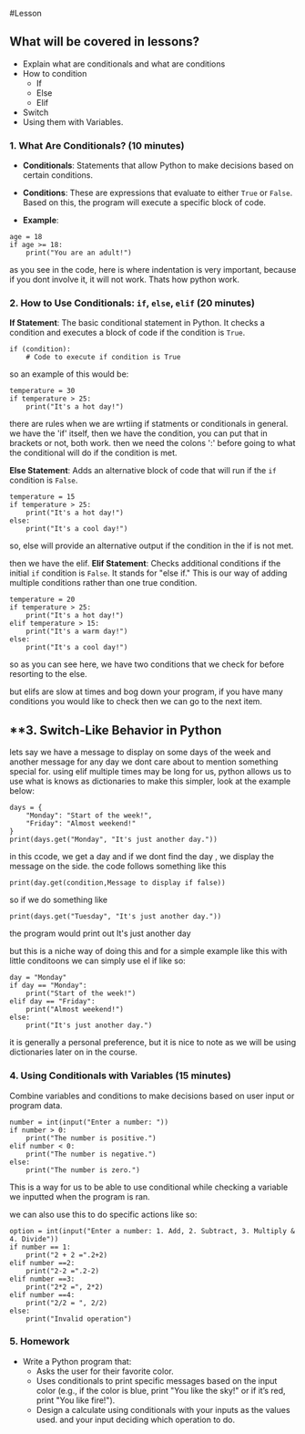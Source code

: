 #Lesson

## What will be covered in lessons?

- Explain what are conditionals and what are conditions
- How to condition
	- If
	- Else
	- Elif
- Switch
- Using them with Variables.

### **1. What Are Conditionals?** (10 minutes)

- **Conditionals**: Statements that allow Python to make decisions based on certain conditions.
    
- **Conditions**: These are expressions that evaluate to either `True` or `False`. Based on this, the program will execute a specific block of code.
    
- **Example**:
```
age = 18 
if age >= 18:     
	print("You are an adult!")
```

as you see in the code, here is where indentation is very important, because if you dont involve it, it will not work. Thats how python work.

### **2. How to Use Conditionals: `if`, `else`, `elif`** (20 minutes)

 **If Statement**: The basic conditional statement in Python. It checks a condition and executes a block of code if the condition is `True`.
 
```
if (condition): 
	# Code to execute if condition is True
```

so an example of this would be:
```
temperature = 30 
if temperature > 25: 
	print("It's a hot day!")
```

there are rules when we are wrtiing if statments or conditionals in general. we have the 'if' itself, then we have the condition, you can put that in brackets or not, both work. then we need the colons ':' before going to what the conditional will do if the condition is met.

**Else Statement**: Adds an alternative block of code that will run if the `if` condition is `False`.
```
temperature = 15 
if temperature > 25: 
	print("It's a hot day!")
else: 
	print("It's a cool day!")
```

so, else will provide an alternative output if the condition in the if is not met.

then we have the elif.
**Elif Statement**: Checks additional conditions if the initial `if` condition is `False`. It stands for "else if." This is our way of adding multiple conditions rather than one true condition.

```
temperature = 20 
if temperature > 25: 
	print("It's a hot day!") 
elif temperature > 15: 
	print("It's a warm day!") 
else: 
	print("It's a cool day!")
```

so as you can see here, we have two conditions that we check for before resorting to the else.

but elifs are slow at times and bog down your program, if you have many conditions you would like to check then we can go to the next item.

## **3. Switch-Like Behavior in Python

lets say we have a message to display on some days of the week and another message for any day we dont care about to mention something special for. using elif  multiple times may be long for us, python allows us to use what is knows as dictionaries to make this simpler, look at the example below:

```
days = {
    "Monday": "Start of the week!",
    "Friday": "Almost weekend!"
}
print(days.get("Monday", "It's just another day."))
```

in this ccode, we get a day and if we dont find the day , we display the message on the side. the code follows something like this

```
print(day.get(condition,Message to display if false))
```

so if we do something like 
```
print(days.get("Tuesday", "It's just another day."))
```

the program would print out It's just another day

but this is a niche way of doing this and for a simple example like this with little conditoons we can simply use el if like so:

```
day = "Monday"
if day == "Monday":
    print("Start of the week!")
elif day == "Friday":
    print("Almost weekend!")
else:
    print("It's just another day.")
```

it is generally a personal preference, but it is nice to note as we will be using dictionaries later on in the course.

### **4. Using Conditionals with Variables** (15 minutes)

Combine variables and conditions to make decisions based on user input or program data.

```
number = int(input("Enter a number: ")) 
if number > 0: 
	print("The number is positive.") 
elif number < 0: 
	print("The number is negative.") 
else: 
	print("The number is zero.")
```

This is a way for us to be able to use conditional while checking a variable we inputted when the program is ran. 

we can also use this to do specific actions like so:
```
option = int(input("Enter a number: 1. Add, 2. Subtract, 3. Multiply & 4. Divide")) 
if number == 1: 
	print("2 + 2 =".2+2) 
elif number ==2: 
	print("2-2 =".2-2) 
elif number ==3: 
	print("2*2 =", 2*2)
elif number ==4: 
	print("2/2 = ", 2/2)
else: 
	print("Invalid operation")
```

### **5. Homework**

- Write a Python program that:
    - Asks the user for their favorite color.
    - Uses conditionals to print specific messages based on the input color (e.g., if the color is blue, print "You like the sky!" or if it’s red, print "You like fire!").
    - Design a calculate using conditionals with your inputs as the values used. and your input deciding which operation to do.